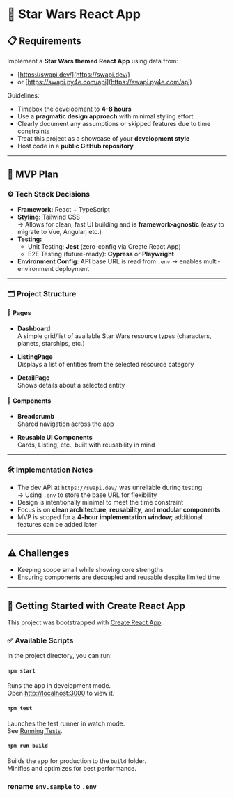 # 🌌 Star Wars React App

## 📋 Requirements

Implement a **Star Wars themed React App** using data from:

- [https://swapi.dev/](https://swapi.dev/)
- or [https://swapi.py4e.com/api](https://swapi.py4e.com/api)

Guidelines:

- Timebox the development to **4–8 hours**
- Use a **pragmatic design approach** with minimal styling effort
- Clearly document any assumptions or skipped features due to time constraints
- Treat this project as a showcase of your **development style**
- Host code in a **public GitHub repository**

---

## 🚀 MVP Plan

### ⚙️ Tech Stack Decisions

- **Framework:** React + TypeScript
- **Styling:** Tailwind CSS  
  → Allows for clean, fast UI building and is **framework-agnostic** (easy to migrate to Vue, Angular, etc.)
- **Testing:**
  - Unit Testing: **Jest** (zero-config via Create React App)
  - E2E Testing (future-ready): **Cypress** or **Playwright**
- **Environment Config:** API base URL is read from `.env` → enables multi-environment deployment

---

### 🗂️ Project Structure

#### 📄 Pages

- **Dashboard**  
  A simple grid/list of available Star Wars resource types (characters, planets, starships, etc.)

- **ListingPage**  
  Displays a list of entities from the selected resource category

- **DetailPage**  
  Shows details about a selected entity

#### 🧩 Components

- **Breadcrumb**  
  Shared navigation across the app

- **Reusable UI Components**  
  Cards, Listing, etc., built with reusability in mind

---

### 🛠 Implementation Notes

- The dev API at `https://swapi.dev/` was unreliable during testing  
  → Using `.env` to store the base URL for flexibility
- Design is intentionally minimal to meet the time constraint
- Focus is on **clean architecture**, **reusability**, and **modular components**
- MVP is scoped for a **4-hour implementation window**; additional features can be added later

---

## ⚠️ Challenges

- Keeping scope small while showing core strengths
- Ensuring components are decoupled and reusable despite limited time

---

## 🧪 Getting Started with Create React App

This project was bootstrapped with [Create React App](https://github.com/facebook/create-react-app).

### ✅ Available Scripts

In the project directory, you can run:

#### `npm start`

Runs the app in development mode.  
Open [http://localhost:3000](http://localhost:3000) to view it.

#### `npm test`

Launches the test runner in watch mode.  
See [Running Tests](https://facebook.github.io/create-react-app/docs/running-tests).

#### `npm run build`

Builds the app for production to the `build` folder.  
Minifies and optimizes for best performance.

### rename `env.sample` to `.env`
